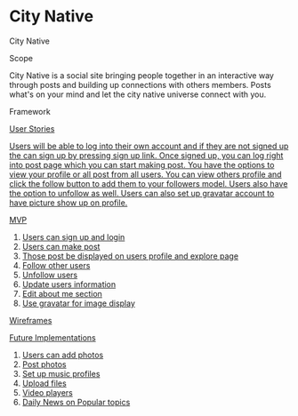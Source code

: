 # City Native

City Native

Scope

City Native is a social site bringing people together in an interactive way through posts and building up connections with others members. Posts what's on your mind and let the city native universe connect with you. ​

Framework
<a href="screenshots/flask.png">

User Stories

Users will be able to log into their own account and if they are not signed up the can sign up by pressing sign up link. Once signed up, you can log right into post page which you can start making post. You have the options to view your profile or all post from all users. You can view others profile and click the follow button to add them to your followers model. Users also have the option to unfollow as well.​ Users can also set up gravatar account to have picture show up on profile.


MVP

1. Users can sign up and login​
2. Users can make post​
3. Those post be displayed on users profile and explore page​
4. Follow other users​
5. Unfollow users​
6. Update users information​
7. Edit about me section​
8. Use gravatar for image display

Wireframes

<a href="screenshots/wireframe3.png">

<a href="screenshots/wireframe2.PNG">

Future Implementations

1. Users can add photos​
2. Post photos​
3. Set up music profiles​
4. Upload files​
5. Video players​
6. Daily News on Popular topics
